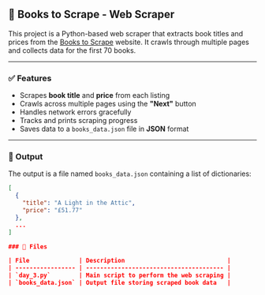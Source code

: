 ## 📘 Books to Scrape - Web Scraper

This project is a Python-based web scraper that extracts book titles and prices from the [Books to Scrape](https://books.toscrape.com/) website. It crawls through multiple pages and collects data for the first 70 books.

---

### ✅ Features

* Scrapes **book title** and **price** from each listing
* Crawls across multiple pages using the **"Next"** button
* Handles network errors gracefully
* Tracks and prints scraping progress
* Saves data to a `books_data.json` file in **JSON** format

---

### 📂 Output

The output is a file named `books_data.json` containing a list of dictionaries:

```json
[
  {
    "title": "A Light in the Attic",
    "price": "£51.77"
  },
  ...
]

### 📄 Files

| File              | Description                             |
| ----------------- | --------------------------------------- |
| `day_3.py`        | Main script to perform the web scraping |
| `books_data.json` | Output file storing scraped book data   |


